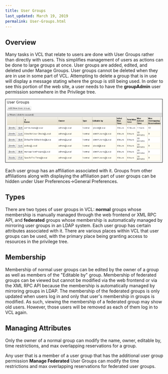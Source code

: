 ```yaml
---
title: User Groups
last_updated: March 19, 2019
permalink: User-Groups.html
---
```


## Overview

Many tasks in VCL that relate to users are done with User Groups rather than directly with users. This simplifies management of users as actions can be done to large groups at once. User groups are added, edited, and deleted under Manage Groups. User groups cannot be deleted when they are in use in some part of VCL. Attempting to delete a group that is in use will display a message stating where the group is still being used. In order to see this portion of the web site, a user needs to have the **groupAdmin** user permission somewhere in the Privilege tree.

<img src="images/image2017-3-13 13_50_43.png" width="500" border="1">

Each user group has an affiliation associated with it. Groups from other affiliations along with displaying the affiliation part of user groups can be hidden under User Preferences->General Preferences.

## Types

There are two types of user groups in VCL: **normal** groups whose membership is manually managed through the web frontend or XML RPC API, and **federated** groups whose membership is automatically managed by mirroring user groups in an LDAP system. Each user group has certain attributes associated with it. There are various places within VCL that user groups can be used, with the primary place being granting access to resources in the privilege tree.

## Membership

Membership of normal user groups can be edited by the owner of a group as well as members of the "Editable by" group. Membership of federated groups can be viewed but cannot be modified via the web frontend or via the XML RPC API because the membership is automatically managed by mirroring groups in LDAP. The membership of the federated groups is only updated when users log in and only that user's membership in groups is modified. As such, viewing the membership of a federated group may show old users. However, those users will be removed as each of them log in to VCL again.

## Managing Attributes

Only the owner of a normal group can modify the name, owner, editable by, time restrictions, and max overlapping reservations for a group.

Any user that is a member of a user group that has the additional user group permission **Manage Federated** User Groups can modify the time restrictions and max overlapping reservations for federated user groups.
